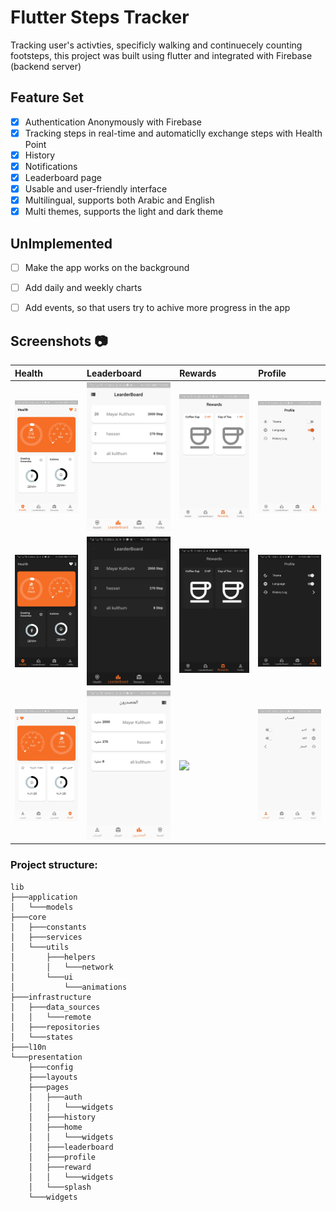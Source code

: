 # Flutter Steps Tracker

Tracking user's activties, specificly walking and continuecely counting footsteps, this project was built using flutter and integrated with Firebase (backend server) 


## Feature Set 

* [x] Authentication Anonymously with Firebase
* [x] Tracking steps in real-time and automaticlly exchange steps with Health Point
* [x] History
* [x] Notifications
* [x] Leaderboard page
* [x] Usable and user-friendly interface
* [x] Multilingual, supports both Arabic and English
* [x] Multi themes, supports the light and dark theme

## UnImplemented 

* [ ] Make the app works on the background
* [ ] Add daily and weekly charts
* [ ] Add events, so that users try to achive more progress in the app


## Screenshots :camera:

| Health  | Leaderboard  | Rewards  | Profile  |
|:----------|:----------|:----------|:----------|
| <img src="https://github.com/D4sh12/flutter-steps-tracker/blob/master/screenshots/health_light.jpg" width=300>     | <img src="https://github.com/D4sh12/flutter-steps-tracker/blob/master/screenshots/leader_light.jpg" width=300>     | <img src="https://github.com/D4sh12/flutter-steps-tracker/blob/master/screenshots/reward_light.jpg" width=300>     | <img src="https://github.com/D4sh12/flutter-steps-tracker/blob/master/screenshots/profile_light.jpg" width=300>     |
| <img src="https://github.com/D4sh12/flutter-steps-tracker/blob/master/screenshots/health_dark.jpg" width=300>     | <img src="https://github.com/D4sh12/flutter-steps-tracker/blob/master/screenshots/leader_dark.jpg" width=300>     | <img src="https://github.com/D4sh12/flutter-steps-tracker/blob/master/screenshots/reward_dark.jpg" width=300>     | <img src="https://github.com/D4sh12/flutter-steps-tracker/blob/master/screenshots/profile_dark.jpg" width=300>    |
| <img src="https://github.com/D4sh12/flutter-steps-tracker/blob/master/screenshots/health_light_ar.jpg" width=300>     | <img src="https://github.com/D4sh12/flutter-steps-tracker/blob/master/screenshots/leader_light_ar.jpg" width=300>     | <img src="https://github.com/D4sh12/flutter-steps-tracker/blob/master/screenshots/reward_light_ar.jpg" width=300>     | <img src="https://github.com/D4sh12/flutter-steps-tracker/blob/master/screenshots/profile_light_ar.jpg" width=300>    |

### Project structure:

```
lib
├───application
│   └───models
├───core
│   ├───constants
│   ├───services
│   └───utils
│       ├───helpers
│       │   └───network
│       └───ui
│           └───animations
├───infrastructure
│   ├───data_sources
│   │   └───remote
│   ├───repositories
│   └───states
├───l10n
└───presentation
    ├───config
    ├───layouts
    ├───pages
    │   ├───auth
    │   │   └───widgets
    │   ├───history
    │   ├───home
    │   │   └───widgets
    │   ├───leaderboard
    │   ├───profile
    │   ├───reward
    │   │   └───widgets
    │   └───splash
    └───widgets

```